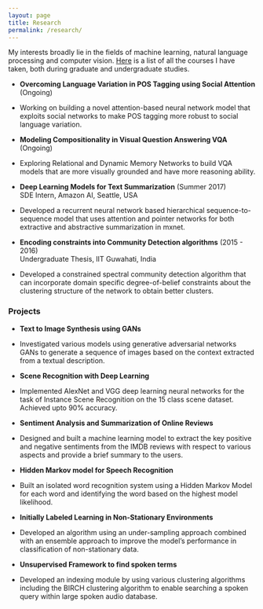 ```yaml
---
layout: page
title: Research
permalink: /research/
---
```


My interests broadly lie in the fields of machine learning, natural language processing and computer vision. 
[Here](/research/courses/) is a list of all the courses I have taken, both during graduate and undergraduate studies.   


- **Overcoming Language Variation in POS Tagging using Social Attention** (Ongoing)    
 - Working on building a novel attention-based neural network model that exploits social networks to make
POS tagging more robust to social language variation.        
            


- **Modeling Compositionality in Visual Question Answering VQA** (Ongoing)    
 - Exploring Relational and Dynamic Memory Networks to build VQA models that are more visually grounded
and have more reasoning ability.      
           


- **Deep Learning Models for Text Summarization** (Summer 2017)    
 SDE Intern, Amazon AI, Seattle, USA  
 - Developed a recurrent neural network based hierarchical sequence-to-sequence model that uses attention
and pointer networks for both extractive and abstractive summarization in mxnet.      
             


- **Encoding constraints into Community Detection algorithms** (2015 - 2016)    
 Undergraduate Thesis, IIT Guwahati, India  
 - Developed a constrained spectral community detection algorithm that can incorporate domain specific
degree-of-belief constraints about the clustering structure of the network to obtain better clusters.     
             




### Projects

- **Text to Image Synthesis using GANs**    
 - Investigated various models using generative adversarial networks GANs to generate a sequence of images
based on the context extracted from a textual description.      
           


- **Scene Recognition with Deep Learning**    
 - Implemented AlexNet and VGG deep learning neural networks for the task of Instance Scene Recognition
on the 15 class scene dataset. Achieved upto 90% accuracy.      
              


- **Sentiment Analysis and Summarization of Online Reviews**    
 - Designed and built a machine learning model to extract the key positive and negative sentiments from the
IMDB reviews with respect to various aspects and provide a brief summary to the users.       
              


- **Hidden Markov model for Speech Recognition**    
 - Built an isolated word recognition system using a Hidden Markov Model for each word and identifying the
word based on the highest model likelihood.        
           


- **Initially Labeled Learning in Non-Stationary Environments**    
 - Developed an algorithm using an under-sampling approach combined with an ensemble approach to improve
the model’s performance in classification of non-stationary data.       
          


- **Unsupervised Framework to find spoken terms**  
 - Developed an indexing module by using various clustering algorithms including the BIRCH clustering algorithm to enable searching a spoken query within large spoken audio database.        
            


